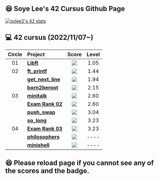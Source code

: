 ## :satisfied: Soye Lee's 42 Cursus Github Page

[![solee2's 42 stats](https://badge42.vercel.app/api/v2/clhqgt9ii001108n0xa0e285f/stats?cursusId=21&coalitionId=46)](https://github.com/JaeSeoKim/badge42)


## :computer: 42 cursus (2022/11/07~)

| Circle | Project                                                                              |                                      Score                                       |  Level   |
| :----: | :----------------------------------------------------------------------------------- | :------------------------------------------------------------------------------: | :------: |
|   01   | [**Libft**](https://github.com/soyemayalee/42Cursus/tree/libft)                      | ![](https://badge42.vercel.app/api/v2/clhqgt9ii001108n0xa0e285f/project/2871413) |   1.05   |
|   02   | [**ft_printf**](https://github.com/soyemayalee/42Cursus/tree/ft_printf)              | ![](https://badge42.vercel.app/api/v2/clhqgt9ii001108n0xa0e285f/project/2906486) |   1.44   |
|        | [**get_next_line**](https://github.com/soyemayalee/42Cursus/tree/get_next_line)      | ![](https://badge42.vercel.app/api/v2/clhqgt9ii001108n0xa0e285f/project/2906487) |   1.94   |
|        | [**born2beroot**](https://github.com/soyemayalee/42Cursus/tree/born2beroot)          | ![](https://badge42.vercel.app/api/v2/clhqgt9ii001108n0xa0e285f/project/2906488) |   2.15   |
|   03   | [**minitalk**](https://github.com/soyemayalee/42Cursus/tree/minitalk)                | ![](https://badge42.vercel.app/api/v2/clhqgt9ii001108n0xa0e285f/project/2941815) |   2.60   |
|        | [**Exam Rank 02**](https://github.com/soyemayalee/42Cursus/tree/exam_rank_02)        | ![](https://badge42.vercel.app/api/v2/clhqgt9ii001108n0xa0e285f/project/3081306) |   2.60   |
|        | [**push_swap**](https://github.com/soyemayalee/42Cursus/tree/push_swap)              | ![](https://badge42.vercel.app/api/v2/clhqgt9ii001108n0xa0e285f/project/2934531) |   3.04   |
|        | [**so_long**](https://github.com/soyemayalee/42Cursus/tree/so_long)                  | ![](https://badge42.vercel.app/api/v2/clhqgt9ii001108n0xa0e285f/project/3047994) |   3.23   |
|   04   | [**Exam Rank 03**](https://github.com/soyemayalee/42Cursus/tree/so_long)             | ![](https://badge42.vercel.app/api/v2/clhqgt9ii001108n0xa0e285f/project/3189918) |   3.23   |
|        | [**philosophers**](https://github.com/soyemayalee/42Cursus/tree/so_long)             | ![](https://badge42.vercel.app/api/v2/clhqgt9ii001108n0xa0e285f/project/3190623) |   ----   |
|        | [**minishell**](https://github.com/soyemayalee/42Cursus/tree/so_long)                | ![](https://badge42.vercel.app/api/v2/clhqgt9ii001108n0xa0e285f/project/3190624) |   ----   |

<!---               ## :camera: Intra Profile -->

## :satisfied: Please reload page if you cannot see any of the scores and the badge.
